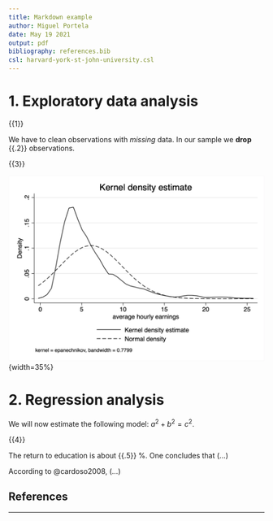```yaml
---
title: Markdown example
author: Miguel Portela
date: May 19 2021
output: pdf
bibliography: references.bib
csl: harvard-york-st-john-university.csl
---
```


# 1. Exploratory data analysis


{{1}}


We have to clean observations with *missing* data. In our sample we **drop** {{.2}} observations.


{{3}}



![Wage density](wage_density.png){width=35%}


# 2. Regression analysis

We will now estimate the following model: $a^2+b^2=c^2$.




{{4}}


The return to education is about {{.5}} %. One concludes that (...)

According to @cardoso2008, (...)

## References
---

